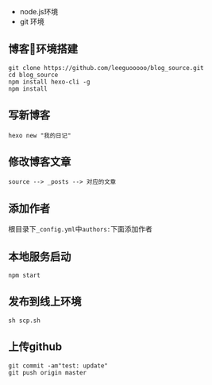 * node.js环境
* git 环境


## 博客环境搭建

```shell
git clone https://github.com/leeguooooo/blog_source.git
cd blog_source
npm install hexo-cli -g
npm install
```

## 写新博客

```shell
hexo new "我的日记"
```

## 修改博客文章

`source --> _posts --> 对应的文章`

## 添加作者

根目录下`_config.yml`中`authors:`下面添加作者

## 本地服务启动

`npm start`

## 发布到线上环境

`sh scp.sh`

## 上传github

```shell
git commit -am"test: update"
git push origin master
```
